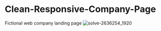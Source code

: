 # Clean-Responsive-Company-Page
Fictional web company landing page
![solve-2636254_1920](https://user-images.githubusercontent.com/69093670/120047611-022e4400-bfe3-11eb-93b7-9ea54e9b551b.jpg)
